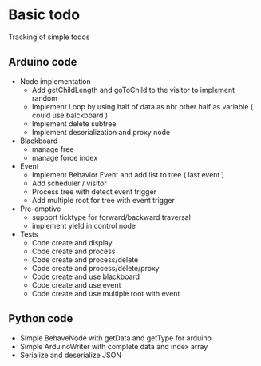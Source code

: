 # Basic todo

Tracking of simple todos

## Arduino code

* Node implementation
	* Add getChildLength and goToChild to the visitor to implement random 
	* Implement Loop by using half of data as nbr other half as variable ( could use balckboard )
	* Implement delete subtree
	* Implement deserialization and proxy node
* Blackboard
	* manage free 
	* manage force index
* Event
	* Implement Behavior Event and add list to tree ( last event )
	* Add scheduler / visitor 
	* Process tree with detect event trigger
	* Add multiple root for tree with event trigger
* Pre-emptive
	* support ticktype for forward/backward traversal
	* implement yield in control node
* Tests
	* Code create and display
	* Code create and process
	* Code create and process/delete
	* Code create and process/delete/proxy
	* Code create and use blackboard
	* Code create and use event
	* Code create and use multiple root with event 
## Python code

* Simple BehaveNode with getData and getType for arduino
* Simple ArduinoWriter with complete data and index array
* Serialize and deserialize JSON
